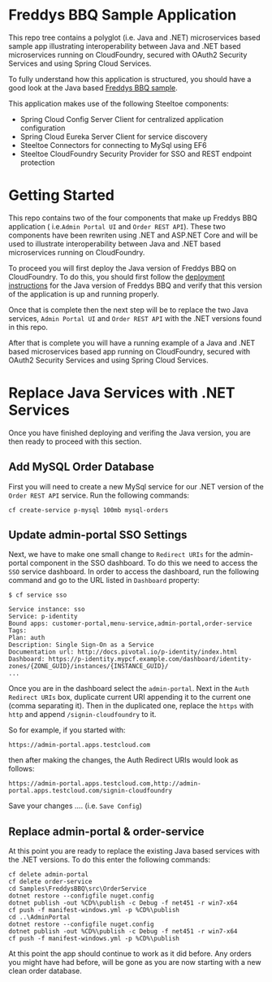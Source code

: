 # Freddys BBQ Sample Application
This repo tree contains a polyglot (i.e. Java and .NET) microservices based sample app illustrating interoperability between Java and .NET based microservices running on CloudFoundry, secured with OAuth2 Security Services and using Spring Cloud Services.

To fully understand how this application is structured, you should have a good look at the Java based [Freddys BBQ sample](https://github.com/william-tran/freddys-bbq).

This application makes use of the following Steeltoe components:
* Spring Cloud Config Server Client for centralized application configuration
* Spring Cloud Eureka Server Client for service discovery
* Steeltoe Connectors for connecting to MySql using EF6  
* Steeltoe CloudFoundry Security Provider for SSO and REST endpoint protection

# Getting Started

This repo contains two of the four components that make up Freddys BBQ application  ( i.e.`Admin Portal UI` and `Order REST API`). These two components have been rewriten using .NET and ASP.NET Core and will be used to illustrate interoperability between Java and .NET based microservices running on CloudFoundry.

To proceed you will first deploy the Java version of Freddys BBQ on CloudFoundry. To do this, you should first follow the [deployment instructions](https://github.com/william-tran/freddys-bbq) for the Java version of Freddys BBQ and verify that this version of the application is up and running properly.

Once that is complete then the next step will be to replace the two Java services, `Admin Portal UI` and `Order REST API` with the .NET versions found in this repo. 

After that is complete you will have a running example of a Java and .NET based microservices based app running on CloudFoundry, secured with OAuth2 Security Services and using Spring Cloud Services.

# Replace Java Services with .NET Services

Once you have finished deploying and verifing the Java version, you are then ready to proceed with this section.

## Add MySQL Order Database

First you will need to create a new MySql service for our .NET version of the `Order REST API` service. Run the following commands:
```
cf create-service p-mysql 100mb mysql-orders
```
## Update admin-portal SSO Settings
Next, we have to make one small change to `Redirect URIs` for the admin-portal component in the SSO dashboard. To do this we need to access the `SSO` service dashboard. In order to access the dashboard, run the following command and go to the URL listed in `Dashboard` property:

```
$ cf service sso

Service instance: sso
Service: p-identity
Bound apps: customer-portal,menu-service,admin-portal,order-service
Tags:
Plan: auth
Description: Single Sign-On as a Service
Documentation url: http://docs.pivotal.io/p-identity/index.html
Dashboard: https://p-identity.mypcf.example.com/dashboard/identity-zones/{ZONE_GUID}/instances/{INSTANCE_GUID}/
...
```

Once you are in the dashboard select the `admin-portal`.  Next in the `Auth Redirect URIs` box, duplicate current URI appending it to the current one (comma separating it). Then in the duplicated one, replace the `https` with `http` and append `/signin-cloudfoundry` to it. 

So for example, if you started with:
```
https://admin-portal.apps.testcloud.com
```
then after making the changes, the Auth Redirect URIs would look as follows:
```
https://admin-portal.apps.testcloud.com,http://admin-portal.apps.testcloud.com/signin-cloudfoundry
```
Save your changes  .... (i.e. `Save Config`)

## Replace admin-portal & order-service

At this point you are ready to replace the existing Java based services with the .NET versions. To do this enter the following commands:
```
cf delete admin-portal
cf delete order-service
cd Samples\FreddysBBQ\src\OrderService
dotnet restore --configfile nuget.config
dotnet publish -out %CD%\publish -c Debug -f net451 -r win7-x64
cf push -f manifest-windows.yml -p %CD%\publish
cd ..\AdminPortal
dotnet restore --configfile nuget.config
dotnet publish -out %CD%\publish -c Debug -f net451 -r win7-x64
cf push -f manifest-windows.yml -p %CD%\publish
```

At this point the app should continue to work as it did before.  Any orders you might have had before, will be gone as you are now starting with a new clean order database. 


